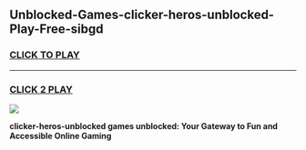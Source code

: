 
## Unblocked-Games-clicker-heros-unblocked-Play-Free-sibgd
<h3>
<a href="https://premium76.site?title=clicker-heros-unblocked&ref=18A1">CLICK TO PLAY</a></h3>
<hr>

<h3>
<a href="https://premium76.site?title=clicker-heros-unblocked&ref=18A1">CLICK 2 PLAY</a>
  
</h3>

<a href="https://premium76.site?title=clicker-heros-unblocked&ref=18A1"><img src="https://clearcache.store/games.png"></a>


**clicker-heros-unblocked games unblocked: Your Gateway to Fun and Accessible Online Gaming**
